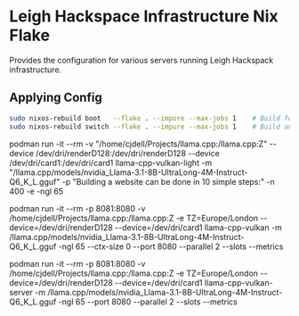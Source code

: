# Leigh Hackspace Infrastructure Nix Flake

Provides the configuration for various servers running Leigh Hackspack infrastructure.

## Applying Config

```bash
sudo nixos-rebuild boot   --flake . --impure --max-jobs 1    # Build for next reboot
sudo nixos-rebuild switch --flake . --impure --max-jobs 1    # Build and apply now
```

podman run -it --rm -v "/home/cjdell/Projects/llama.cpp:/llama.cpp:Z" --device /dev/dri/renderD128:/dev/dri/renderD128 --device /dev/dri/card1:/dev/dri/card1 llama-cpp-vulkan-light -m "/llama.cpp/models/nvidia_Llama-3.1-8B-UltraLong-4M-Instruct-Q6_K_L.gguf" -p "Building a website can be done in 10 simple steps:" -n 400 -e -ngl 65

podman run -it --rm -p 8081:8080 -v /home/cjdell/Projects/llama.cpp:/llama.cpp:Z -e TZ=Europe/London --device=/dev/dri/renderD128 --device=/dev/dri/card1 llama-cpp-vulkan -m /llama.cpp/models/nvidia_Llama-3.1-8B-UltraLong-4M-Instruct-Q6_K_L.gguf -ngl 65 --ctx-size 0 --port 8080 --parallel 2 --slots --metrics

podman run -it --rm -p 8081:8080 -v /home/cjdell/Projects/llama.cpp:/llama.cpp:Z -e TZ=Europe/London --device=/dev/dri/renderD128 --device=/dev/dri/card1 llama-cpp-vulkan-server -m /llama.cpp/models/nvidia_Llama-3.1-8B-UltraLong-4M-Instruct-Q6_K_L.gguf -ngl 65 --port 8080 --parallel 2 --slots --metrics
